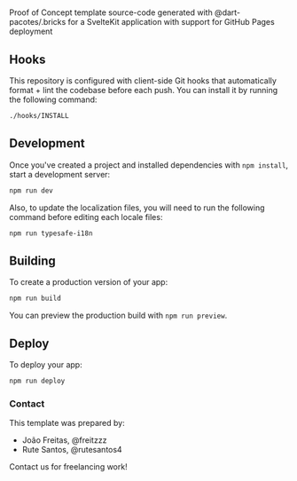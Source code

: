 # 

Proof of Concept template source-code generated with @dart-pacotes&#x2F;.bricks for a SvelteKit application with support for GitHub Pages deployment

## Hooks

This repository is configured with client-side Git hooks that automatically format + lint the codebase before each push. You can install it by running the following command:

```bash
./hooks/INSTALL
```

## Development

Once you've created a project and installed dependencies with `npm install`, start a development server:

```bash
npm run dev
```

Also, to update the localization files, you will need to run the following command before editing each locale files:

```bash
npm run typesafe-i18n
```

## Building

To create a production version of your app:

```bash
npm run build
```

You can preview the production build with `npm run preview`.

## Deploy

To deploy your app:

```bash
npm run deploy
```



### Contact

This template was prepared by:

- João Freitas, @freitzzz
- Rute Santos, @rutesantos4

Contact us for freelancing work!
